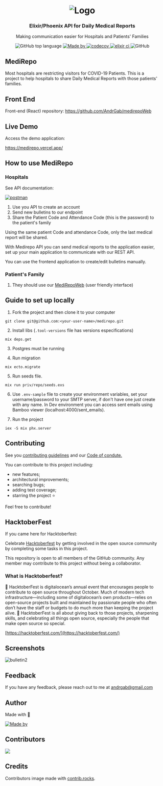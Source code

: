 <h1 align="center">
  <img alt="Logo" src="https://user-images.githubusercontent.com/57791712/194556500-f4291b47-325e-43b2-adb6-e224152fd327.png">
</h1>

<h3 align="center">
  Elixir/Phoenix API for Daily Medical Reports
</h3>

<p align="center">Making communication easier for Hospitals and Patients' Families</p>

<p align="center">
  <img alt="GitHub top language" src="https://img.shields.io/github/languages/top/Andrgab/MediRepo?color=ff69b4&logo=elixir">
  <a href="https://www.linkedin.com/in/andrgab/" target="_blank" rel="noopener noreferrer">
    <img alt="Made by" src="https://img.shields.io/badge/made%20by-Andre%20Gabriel-ff69b4?logo=linkedin">
  </a>
    <a href="https://codecov.io/gh/AndrGab/MediRepo" target="_blank" rel="noopener noreferrer">
    <img alt="codecov" src="https://codecov.io/gh/AndrGab/MediRepo/branch/main/graph/badge.svg?token=9WER8Z15AZ">
  </a>
    <a href="https://github.com/AndrGab/MediRepo/actions/workflows/elixir.yml" target="_blank" rel="noopener noreferrer">
    <img alt="elixir ci" src="https://github.com/AndrGab/MediRepo/actions/workflows/elixir.yml/badge.svg?branch=main">
  </a>
  <img alt="GitHub" src="https://img.shields.io/github/license/Andrgab/MediRepo?color=ff69b4">
</p>

## MediRepo

Most hospitals are restricting visitors for COVID-19 Patients.
This is a project to help hospitals to share Daily Medical Reports with those patients' families.

## Front End

Front-end (React) repository:
https://github.com/AndrGab/medirepoWeb

## Live Demo

Access the demo application:

<a href="https://medirepo.vercel.app/" target="_blank" rel="noopener noreferrer">
    https://medirepo.vercel.app/
  </a>

## How to use MediRepo

### Hospitals

See API documentation:

[![postman](https://img.shields.io/badge/documentation%20in-postman-orange?logo=postman)](https://documenter.getpostman.com/view/15643514/TzzBpFsL)

1. Use you API to create an account
2. Send new bulletins to our endpoint
3. Share the Patient Code and Attendance Code (this is the password) to the patient's family

Using the same patient Code and attendance Code, only the last medical report will be shared.

With Medirepo API you can send medical reports to the application easier, set up your main application to communicate with our REST API.

You can use the frontend application to create/edit bulletins manually.

### Patient's Family

1. They should use our [MediRepoWeb](https://medirepo.vercel.app/) (user friendly interface)

## Guide to set up locally

1. Fork the project and then clone it to your computer

```
git clone git@github.com:<your-user-name>/medirepo.git
```

2. Install libs
   (`.tool-versions` file has versions especifications)

```
mix deps.get
```

3. Postgres must be running

4. Run migration

```
mix ecto.migrate
```
5. Run seeds file.

```
mix run priv/repo/seeds.exs
```

6. Use `.env-sample` file to create your environment variables, set your username/password to your SMTP server, if don't have one just create with any name. In Dev environment you can access sent emails using Bamboo viewer (localhost:4000/sent_emails).

7. Run the project

```
iex -S mix phx.server
```

## Contributing

See you [contributing guidelines](CONTRIBUTING.md) and our [Code of condute.](CODE_OF_CONDUCT.md)

You can contribute to this project including:

- new features;
- architectural improvements;
- searching bugs;
- adding test coverage;
- starring the project :star:

Feel free to contribute!

## HacktoberFest

If you came here for Hacktoberfest:

Celebrate [Hacktoberfest](https://hacktoberfest.com/) by getting involved in the open source community by completing some tasks in this project.

This repository is open to all members of the GitHub community. Any member may contribute to this project without being a collaborator.

### What is Hacktoberfest?

🎃 HacktoberFest is digitalocean’s annual event that encourages people to contribute to open source throughout October. Much of modern tech infrastructure—including some of digitalocean’s own products—relies on open-source projects built and maintained by passionate people who often don’t have the staff or budgets to do much more than keeping the project alive. 🎃 HacktoberFest is all about giving back to those projects, sharpening skills, and celebrating all things open source, especially the people that make open source so special.

[https://hacktoberfest.com/](https://hacktoberfest.com/)

## Screenshots

![bulletin2](https://user-images.githubusercontent.com/57791712/119598328-1f7fca00-bdb9-11eb-87a9-7b4ee4c35ee0.gif)

## Feedback

If you have any feedback, please reach out to me at andrgab@gmail.com

## Author

Made with :purple_heart:

 <a href="https://www.linkedin.com/in/andrgab/" target="_blank" rel="noopener noreferrer">
    <img alt="Made by" src="https://img.shields.io/badge/made%20by-Andre%20Gabriel-ff69b4?logo=linkedin">
 </a>

## Contributors

<a href="https://github.com/andrgab/medirepo/graphs/contributors">
  <img src="https://contrib.rocks/image?repo=andrgab/medirepo" />
</a>

## Credits

Contributors image made with [contrib.rocks](https://contrib.rocks).
